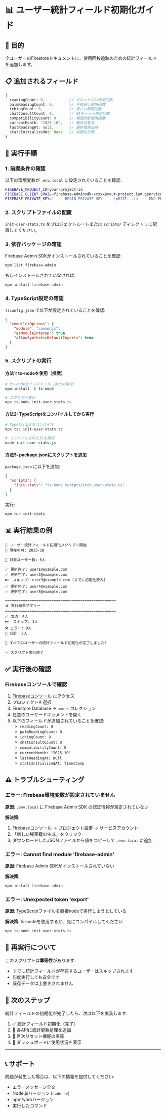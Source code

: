 # 📊 ユーザー統計フィールド初期化ガイド

## 🎯 目的

全ユーザーのFirestoreドキュメントに、使用回数追跡のための統計フィールドを追加します。

## 📋 追加されるフィールド

```typescript
{
  readingCount: 0,           // タロット占い使用回数
  palmReadingCount: 0,       // 手相占い使用回数
  ichingCount: 0,            // 易占い使用回数
  chatConsultCount: 0,       // AIチャット使用回数
  compatibilityCount: 0,     // 相性診断使用回数
  currentMonth: "2025-10",   // 集計対象月
  lastReadingAt: null,       // 最終使用日時
  statsInitializedAt: Date   // 初期化日時
}
```

## 🚀 実行手順

### 1. 前提条件の確認

以下の環境変数が `.env.local` に設定されていることを確認:

```bash
FIREBASE_PROJECT_ID=your-project-id
FIREBASE_CLIENT_EMAIL=firebase-adminsdk-xxxxx@your-project.iam.gserviceaccount.com
FIREBASE_PRIVATE_KEY="-----BEGIN PRIVATE KEY-----\nMIIE...\n-----END PRIVATE KEY-----\n"
```

### 2. スクリプトファイルの配置

`init-user-stats.ts` をプロジェクトルートまたは `scripts/` ディレクトリに配置してください。

### 3. 依存パッケージの確認

Firebase Admin SDKがインストールされていることを確認:

```bash
npm list firebase-admin
```

もしインストールされていなければ:

```bash
npm install firebase-admin
```

### 4. TypeScript設定の確認

`tsconfig.json` で以下が設定されていることを確認:

```json
{
  "compilerOptions": {
    "module": "commonjs",
    "esModuleInterop": true,
    "allowSyntheticDefaultImports": true
  }
}
```

### 5. スクリプトの実行

#### 方法1: ts-nodeを使用（推奨）

```bash
# ts-nodeをインストール（まだの場合）
npm install -D ts-node

# スクリプト実行
npx ts-node init-user-stats.ts
```

#### 方法2: TypeScriptをコンパイルしてから実行

```bash
# TypeScriptをコンパイル
npx tsc init-user-stats.ts

# コンパイルされたJSを実行
node init-user-stats.js
```

#### 方法3: package.jsonにスクリプトを追加

`package.json` に以下を追加:

```json
{
  "scripts": {
    "init-stats": "ts-node scripts/init-user-stats.ts"
  }
}
```

実行:

```bash
npm run init-stats
```

## 📊 実行結果の例

```
🚀 ユーザー統計フィールド初期化スクリプト開始
📅 現在の月: 2025-10

👥 対象ユーザー数: 5人

✅ 更新完了: user1@example.com
✅ 更新完了: user2@example.com
⏭️  スキップ: user3@example.com (すでに初期化済み)
✅ 更新完了: user4@example.com
✅ 更新完了: user5@example.com

==================================================
📊 実行結果サマリー
==================================================
✅ 成功: 4人
⏭️  スキップ: 1人
❌ エラー: 0人
📝 合計: 5人

🎉 すべてのユーザーの統計フィールド初期化が完了しました!

✨ スクリプト実行完了
```

## ✅ 実行後の確認

### Firebaseコンソールで確認

1. [Firebaseコンソール](https://console.firebase.google.com/) にアクセス
2. プロジェクトを選択
3. Firestore Database → `users` コレクション
4. 任意のユーザードキュメントを開く
5. 以下のフィールドが追加されていることを確認:
   - `readingCount: 0`
   - `palmReadingCount: 0`
   - `ichingCount: 0`
   - `chatConsultCount: 0`
   - `compatibilityCount: 0`
   - `currentMonth: "2025-10"`
   - `lastReadingAt: null`
   - `statsInitializedAt: Timestamp`

## ⚠️ トラブルシューティング

### エラー: Firebase環境変数が設定されていません

**原因**: `.env.local` に Firebase Admin SDK の認証情報が設定されていない

**解決策**:
1. Firebaseコンソール → プロジェクト設定 → サービスアカウント
2. 「新しい秘密鍵の生成」をクリック
3. ダウンロードしたJSONファイルから値をコピーして `.env.local` に追加

### エラー: Cannot find module 'firebase-admin'

**原因**: Firebase Admin SDKがインストールされていない

**解決策**:
```bash
npm install firebase-admin
```

### エラー: Unexpected token 'export'

**原因**: TypeScriptファイルを直接nodeで実行しようとしている

**解決策**: ts-nodeを使用するか、先にコンパイルしてください
```bash
npx ts-node init-user-stats.ts
```

## 🔄 再実行について

このスクリプトは**冪等性**があります:
- すでに統計フィールドが存在するユーザーはスキップされます
- 何度実行しても安全です
- 既存データは上書きされません

## 📝 次のステップ

統計フィールドの初期化が完了したら、次は以下を実装します:

1. ✅ 統計フィールド初期化（完了）
2. 🔲 各APIに統計更新処理を追加
3. 🔲 月次リセット機能の実装
4. 🔲 ダッシュボードに使用状況を表示

---

## 📞 サポート

問題が発生した場合は、以下の情報を提供してください:
- エラーメッセージ全文
- Node.jsバージョン (`node -v`)
- npm/yarnバージョン
- 実行したコマンド
